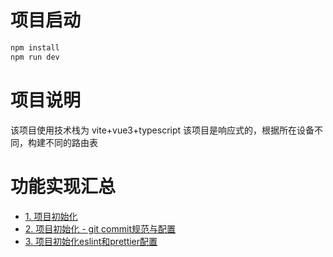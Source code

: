 
# 项目启动
```bash
npm install
npm run dev
```
# 项目说明
该项目使用技术栈为 vite+vue3+typescript
该项目是响应式的，根据所在设备不同，构建不同的路由表

# 功能实现汇总
- [1. 项目初始化](https://blog.csdn.net/qq_39652397/article/details/123524130)
- [2. 项目初始化 - git commit规范与配置](https://juejin.cn/post/7109397569091928100)
- [3. 项目初始化eslint和prettier配置](https://juejin.cn/post/7109430711295639583/)
